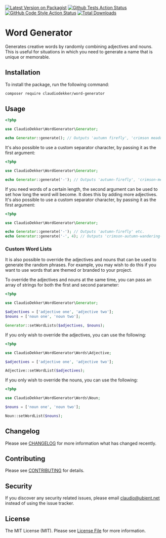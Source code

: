 [![Latest Version on Packagist](https://img.shields.io/packagist/v/claudiodekker/word-generator.svg)](https://packagist.org/packages/claudiodekker/word-generator)
[![Github Tests Action Status](https://github.com/claudiodekker/word-generator/actions/workflows/tests.yml/badge.svg)](https://github.com/claudiodekker/word-generator/actions/workflows/tests.yml)
[![GitHub Code Style Action Status](https://img.shields.io/github/actions/workflow/status/claudiodekker/word-generator/fix-styling.yml?label=code%20style&logo=github&branch=master)](https://github.com/claudiodekker/word-generator/actions?query=workflow%3A"Check+%26+fix+styling"+branch%3Amaster)
[![Total Downloads](https://img.shields.io/packagist/dt/claudiodekker/word-generator.svg)](https://packagist.org/packages/claudiodekker/word-generator)

# Word Generator

Generates creative words by randomly combining adjectives and nouns. 
This is useful for situations in which you need to generate a name that is unique or memorable.

## Installation

To install the package, run the following command:
```bash 
composer require claudiodekker/word-generator
```

## Usage

```php
<?php

use ClaudioDekker\WordGenerator\Generator;

echo Generator::generate(); // Outputs 'autumn firefly', 'crimson meadow', etc.
```

It's also possible to use a custom separator character, by passing it as the first argument:
```php
<?php

use ClaudioDekker\WordGenerator\Generator;

echo Generator::generate('-'); // Outputs 'autumn-firefly', 'crimson-meadow', etc.
```

If you need words of a certain length, the second argument can be used to set how long the word will become. It does this by adding more adjectives.
It's also possible to use a custom separator character, by passing it as the first argument:
```php
<?php

use ClaudioDekker\WordGenerator\Generator;

echo Generator::generate('-'); // Outputs 'autumn-firefly' etc.
echo Generator::generate('-', 4); // Outputs 'crimson-autumn-wandering-firefly' etc.
```

### Custom Word Lists

It is also possible to override the adjectives and nouns that can be used to generate the random phrases. For example, you may wish to do this if you want to use words that are themed or branded to your project.

To override the adjectives and nouns at the same time, you can pass an array of strings for both the first and second parameter:

```php
<?php

use ClaudioDekker\WordGenerator\Generator;

$adjectives = ['adjective one', 'adjective two'];
$nouns = ['noun one', 'noun two'];

Generator::setWordLists($adjectives, $nouns);
```

If you only wish to override the adjectives, you can use the following:

```php
<?php

use ClaudioDekker\WordGenerator\Words\Adjective;

$adjectives = ['adjective one', 'adjective two'];

Adjective::setWordList($adjectives);
```

If you only wish to override the nouns, you can use the following:

```php
<?php

use ClaudioDekker\WordGenerator\Words\Noun;

$nouns = ['noun one', 'noun two'];

Noun::setWordList($nouns);
```

## Changelog

Please see [CHANGELOG](CHANGELOG.md) for more information what has changed recently.

## Contributing

Please see [CONTRIBUTING](CONTRIBUTING.md) for details.

## Security

If you discover any security related issues, please email claudio@ubient.net instead of using the issue tracker.

## License

The MIT License (MIT). Please see [License File](LICENSE.md) for more information.
